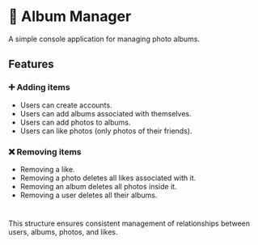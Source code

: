 # 📸 Album Manager 

A simple console application for managing photo albums.

## Features

### ➕ Adding items

* Users can create accounts.
* Users can add albums associated with themselves.
* Users can add photos to albums.
* Users can like photos (only photos of their friends).

### ❌ Removing items

* Removing a like.
* Removing a photo deletes all likes associated with it.
* Removing an album deletes all photos inside it.
* Removing a user deletes all their albums.

#

This structure ensures consistent management of relationships between users, albums, photos, and likes.
